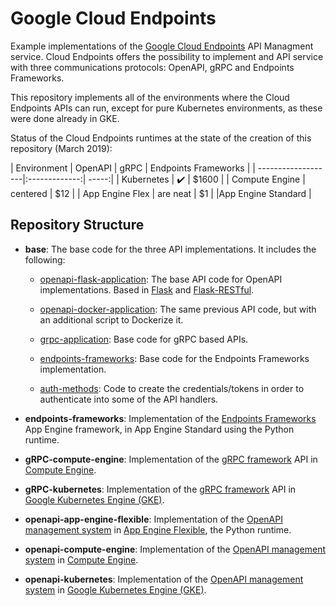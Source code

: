 # Google Cloud Endpoints #

Example implementations of the [Google Cloud Endpoints](https://cloud.google.com/endpoints/) API Managment service. 
Cloud Endpoints offers the possibility to implement and API service with three communications protocols: OpenAPI, gRPC and Endpoints Frameworks.

This repository implements all of the environments where the Cloud Endpoints APIs can run, except for pure Kubernetes environments, as these were done already in GKE.

Status of the Cloud Endpoints runtimes at the state of the creation of this repository (March 2019):


| Environment        | OpenAPI | gRPC  | Endpoints Frameworks |
| -------------------|:-------------:| -----:|
| Kubernetes         | :heavy_check_mark: | $1600 |
| Compute Engine     | centered      |   $12 |
| App Engine Flex    | are neat      |    $1 |
|App Engine Standard |

## Repository Structure ##

* **base**: The base code for the three API implementations. It includes the following:

    * [openapi-flask-application](/base/openapi-flask-application): The base API code for OpenAPI implementations. Based in [Flask](http://flask.pocoo.org/) and  [Flask-RESTful](https://flask-restful.readthedocs.io/en/latest/).
    
    * [openapi-docker-application](/base/openapi-docker-application): The same previous API code, but with an additional script to Dockerize it.
    
    * [grpc-application](/base/grpc-application): Base code for gRPC based APIs.
    
    * [endpoints-frameworks](/base/endpoints-frameworks): Base code for the Endpoints Frameworks implementation.
    
    * [auth-methods](/base/auth-methods): Code to create the credentials/tokens in order to authenticate into some of the API handlers.

* **endpoints-frameworks**: Implementation of the [Endpoints Frameworks](https://cloud.google.com/endpoints/docs/frameworks/about-cloud-endpoints-frameworks) App Engine framework, in App Engine Standard using the Python runtime.

* **gRPC-compute-engine**: Implementation of the [gRPC framework](https://cloud.google.com/endpoints/docs/grpc/about-grpc) API in [Compute Engine](https://cloud.google.com/endpoints/docs/grpc/get-started-compute-engine-docker).

* **gRPC-kubernetes**: Implementation of the [gRPC framework](https://cloud.google.com/endpoints/docs/grpc/about-grpc) API in [ Google Kubernetes Engine (GKE)](https://cloud.google.com/endpoints/docs/grpc/get-started-kubernetes-engine).

* **openapi-app-engine-flexible**: Implementation of the [OpenAPI management system](https://cloud.google.com/endpoints/docs/openapi/) in [App Engine Flexible](https://cloud.google.com/endpoints/docs/openapi/get-started-app-engine), the Python runtime.

* **openapi-compute-engine**: Implementation of the [OpenAPI management system](https://cloud.google.com/endpoints/docs/openapi/) in [Compute Engine](https://cloud.google.com/endpoints/docs/openapi/get-started-compute-engine-docker).

* **openapi-kubernetes**:  Implementation of the [OpenAPI management system](https://cloud.google.com/endpoints/docs/openapi/) in [Google Kubernetes Engine (GKE)](https://cloud.google.com/endpoints/docs/openapi/get-started-kubernetes-engine).



